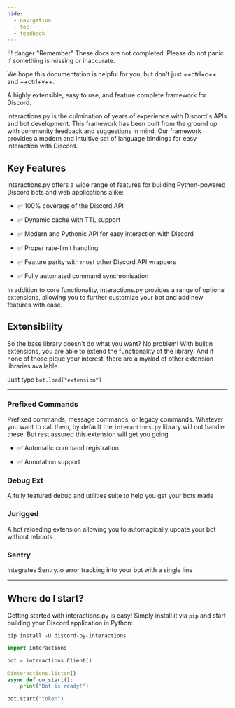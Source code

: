 ```yaml
---
hide:
  - navigation
  - toc
  - feedback
---
```

!!! danger "Remember"
    These docs are not completed. Please do not panic if something is missing or inaccurate.

We hope this documentation is helpful for you, but don't just ++ctrl+c++ and ++ctrl+v++.

A highly extensible, easy to use, and feature complete framework for Discord.

interactions.py is the culmination of years of experience with Discord's APIs and bot development. This framework has been built from the ground up with community feedback and suggestions in mind. Our framework provides a modern and intuitive set of language bindings for easy interaction with Discord.

## Key Features
interactions.py offers a wide range of features for building Python-powered Discord bots and web applications alike:

- ✅ 100% coverage of the Discord API

- ✅ Dynamic cache with TTL support

- ✅ Modern and Pythonic API for easy interaction with Discord

- ✅ Proper rate-limit handling

- ✅ Feature parity with most other Discord API wrappers

- ✅ Fully automated command synchronisation

In addition to core functionality, interactions.py provides a range of optional extensions, allowing you to further customize your bot and add new features with ease.

## Extensibility

So the base library doesn't do what you want? No problem! With builtin extensions, you are able to extend the functionality of the library. And if none of those pique your interest, there are a myriad of other extension libraries available.

Just type `bot.load("extension")`

---

### Prefixed Commands

Prefixed commands, message commands, or legacy commands.
Whatever you want to call them, by default the `interactions.py` library will not handle these. But rest assured this extension will get you going

- ✅ Automatic command registration

- ✅ Annotation support

### Debug Ext

A fully featured debug and utilities suite to help you get your bots made

### Jurigged

A hot reloading extension allowing you to automagically update your bot without reboots

### Sentry

Integrates Sentry.io error tracking into your bot with a single line

---

## Where do I start?

Getting started with interactions.py is easy! Simply install it via `pip` and start building your Discord application in Python:

`pip install -U discord-py-interactions`
```python
import interactions

bot = interactions.Client()

@interactions.listen()
async def on_start():
    print("Bot is ready!")

bot.start("token")
```
